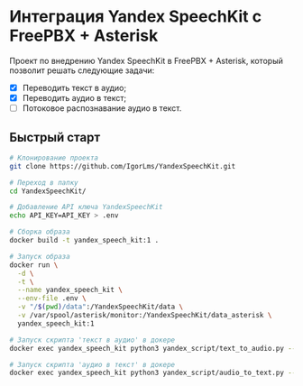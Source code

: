 # Интеграция Yandex SpeechKit с FreePBX + Asterisk

Проект по внедрению Yandex SpeechKit в FreePBX + Asterisk, который позволит решать следующие задачи:
- [x] Переводить текст в аудио;
- [x] Переводить аудио в текст;
- [ ] Потоковое распознавание аудио в текст.

## Быстрый старт
```bash
# Клонирование проекта
git clone https://github.com/IgorLms/YandexSpeechKit.git

# Переход в папку
cd YandexSpeechKit/

# Добавление API ключа YandexSpeechKit
echo API_KEY=API_KEY > .env

# Сборка образа
docker build -t yandex_speech_kit:1 .

# Запуск образа
docker run \
  -d \
  -t \
  --name yandex_speech_kit \
  --env-file .env \
  -v "/$(pwd)/data":/YandexSpeechKit/data \
  -v /var/spool/asterisk/monitor:/YandexSpeechKit/data_asterisk \
  yandex_speech_kit:1

# Запуск скрипта 'текст в аудио' в докере
docker exec yandex_speech_kit python3 yandex_script/text_to_audio.py --export='название_файла' --text='текст_для_аудио'

# Запуск скрипта 'аудио в текст' в докере
docker exec yandex_speech_kit python3 yandex_script/audio_to_text.py --audio='путь_к_файлу_в_папке_/var/spool/asterisk/monitor'
```